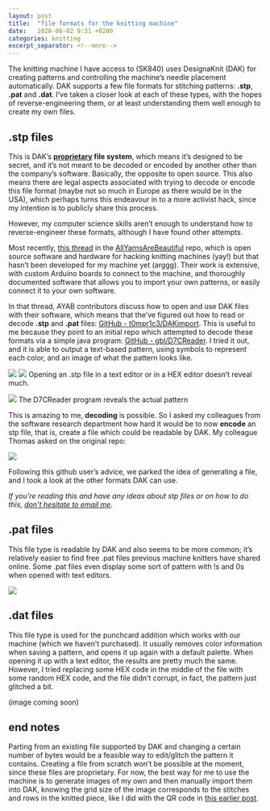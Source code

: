 ```yaml
---
layout: post
title:  "file formats for the knitting machine"
date:   2020-06-02 9:31 +0200
categories: knitting
excerpt_separator: <!--more-->
---
```


The knitting machine I have access to (SK840) uses DesignaKnit (DAK) for creating patterns and controlling the machine’s needle placement automatically. DAK supports a few file formats for stitching patterns: **.stp**, **.pat** and **.dat**. I’ve taken a closer look at each of these types, with the hopes of reverse-engineering them, or at least understanding them well enough to create my own files.

<!--more-->

## .stp files
This is DAK’s **[proprietary](https://en.wikipedia.org/wiki/Proprietary_format) file system**, which means it’s designed to be secret, and it’s not meant to be decoded or encoded by another other than the company’s software. Basically, the opposite to open source. This also means there are legal aspects associated with trying to decode or encode this file format (maybe not so much in Europe as there would be in the USA), which perhaps turns this endeavour in to a more activist hack, since my intention is to publicly share this process.

However, my computer science skills aren’t enough to understand how to reverse-engineer these formats, although I have found other attempts. 

Most recently, [this thread](https://github.com/AllYarnsAreBeautiful/ayab-desktop/issues/298) in the [AllYarnsAreBeautiful](https://ayab-knitting.com/) repo, which is open source software and hardware for hacking knitting machines (yay!) but that hasn’t been developed for my machine yet (arggg). Their work is extensive, with custom Arduino boards to connect to the machine, and thoroughly documented software that allows you to import your own patterns, or easily connect it to your own software.

In that thread, AYAB contributors discuss how to open and use DAK files with their software, which means that the’ve figured out how to read or decode **.stp** and **.pat** files: [GitHub - t0mpr1c3/DAKimport](https://github.com/t0mpr1c3/DAKimport). This is useful to me because they point to an initial repo which attempted to decode these formats via a simple java program: [GitHub - gbl/D7CReader](https://github.com/gbl/D7CReader).  I tried it out, and it is able to output a text-based pattern, using symbols to represent each color, and an image of what the pattern looks like.

![](/softwear/assets/images/Screenshot%202020-06-01%20at%2009.53.52.png)
![](/softwear/assets/images/Screenshot%202020-06-01%20at%2009.56.27.png)
Opening an .stp file in a text editor or in a HEX editor doesn’t reveal much.

![](/softwear/assets/images/Screenshot%202020-05-12%20at%2015.42.08.png)
The D7CReader program reveals the actual pattern

This is amazing to me, **decoding** is possible. So I asked my colleagues from the software research department how hard it would be to now **encode** an stp file, that is, create a file which could be readable by DAK. My colleague Thomas asked on the original repo:

![](/softwear/assets/images/Screenshot%202020-06-01%20at%2009.57.52.png)

Following this github user’s advice, we parked the idea of generating a file, and I took a look at the other formats DAK can use.

*If you’re reading this and have any ideas about stp files or on how to do this, [don’t hesitate to email me](mailto:nadiacw@kth.se).*

## .pat files
This file type is readable by DAK and also seems to be more common; it’s relatively easier to find free .pat files previous machine knitters have shared online. Some .pat files even display some sort of pattern with !s and 0s when opened with text editors.

![](/softwear/assets/images/Screenshot%202020-05-12%20at%2015.31.01.png)

## .dat files
This file type is used for the punchcard addition which works with our machine (which we haven’t purchased). It usually removes color information when saving a pattern, and opens it up again with a default palette. When opening it up with a text editor, the results are pretty much the same. However, I tried replacing some HEX code in the middle of the file with some random HEX code, and the file didn’t corrupt, in fact, the pattern just glitched a bit.

(image coming soon)

## end notes
Parting from an existing file supported by DAK and changing a certain number of bytes would be a feasible way to edit/glitch the pattern it contains. Creating a file from scratch won’t be possible at the moment, since these files are proprietary. For now, the best way for me to use the machine is to generate images of my own and then manually import them into DAK, knowing the grid size of the image corresponds to the stitches and rows in the knitted piece, like I did with the QR code in [this earlier post](https://nadiacw.com/softwear/knitting/2020/05/18/knitting-data.html).